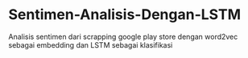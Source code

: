 # Sentimen-Analisis-Dengan-LSTM
Analisis sentimen dari scrapping google play store dengan word2vec sebagai embedding dan LSTM sebagai klasifikasi
